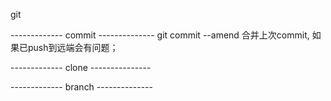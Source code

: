 git

------------- commit --------------
git commit --amend 合并上次commit, 如果已push到远端会有问题；



------------- clone ---------------



------------- branch --------------






